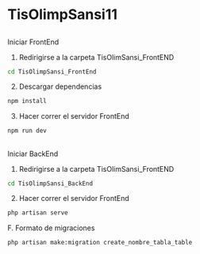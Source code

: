 # TisOlimpSansi11
##
 Iniciar FrontEnd

1. Redirigirse a la carpeta TisOlimSansi_FrontEND
```sh
cd TisOlimpSansi_FrontEnd
```

2. Descargar dependencias
```sh
npm install
```

3. Hacer correr el servidor FrontEnd
```sh
npm run dev
```
## 
Iniciar BackEnd

1. Redirigirse a la carpeta TisOlimSansi_FrontEND
```sh
cd TisOlimpSansi_BackEnd
```

2. Hacer correr el servidor FrontEnd
```sh
php artisan serve
```

F. Formato de migraciones
```sh
php artisan make:migration create_nombre_tabla_table
```